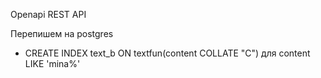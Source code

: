 Openapi REST API

Перепишем на postgres
- CREATE INDEX text_b ON textfun(content COLLATE "C") для content LIKE 'mina%'
